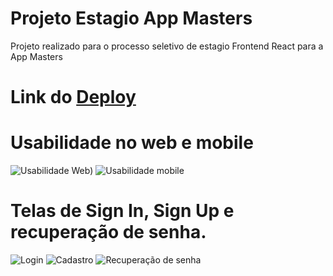 # Projeto Estagio App Masters
Projeto realizado para o processo seletivo de estagio Frontend React para a App Masters

# Link do [Deploy](https://projeto-estagio-masters.vercel.app/)

# Usabilidade no web e mobile
![Usabilidade Web)](https://github.com/MenotiFilho/projeto-estagio-masters/assets/15065468/d16b41c8-90f3-418a-aad7-74442798a8bd) ![Usabilidade mobile](https://github.com/MenotiFilho/projeto-estagio-masters/assets/15065468/3b7430d6-793b-4c6b-9b5b-5c366dd234b1) 
# Telas de Sign In, Sign Up e recuperação de senha.
![Login](https://github.com/MenotiFilho/projeto-estagio-masters/assets/15065468/a63e72dc-d1aa-47ea-a68a-99ed70cf48c1)
![Cadastro](https://github.com/MenotiFilho/projeto-estagio-masters/assets/15065468/467ca88b-eb66-499e-9830-56cdfee1e5a5)
![Recuperação de senha](https://github.com/MenotiFilho/projeto-estagio-masters/assets/15065468/d902e865-3c9b-4c82-aa8b-91a2119b7c38)
